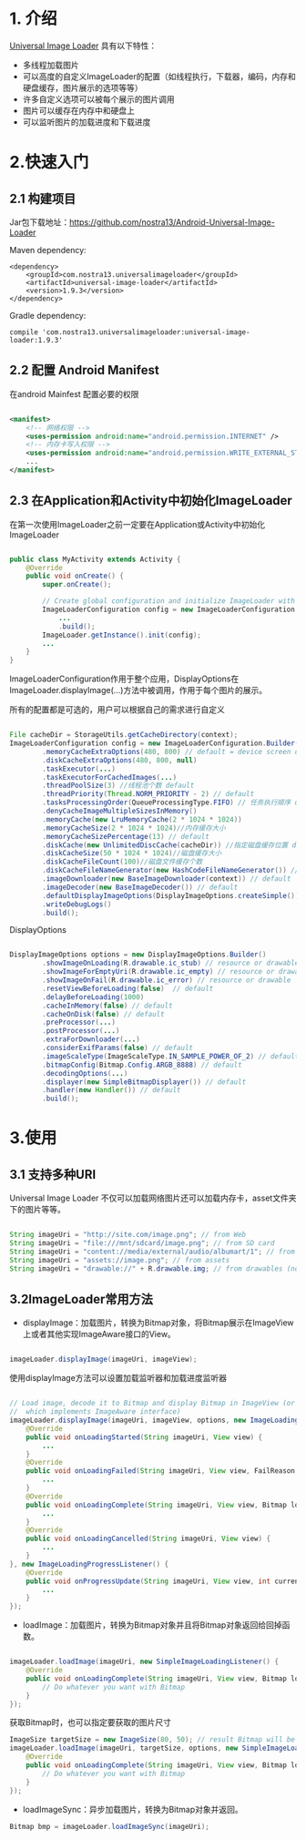 # 1. 介绍

[Universal Image Loader](https://github.com/nostra13/Android-Universal-Image-Loader) 具有以下特性：

* 多线程加载图片
* 可以高度的自定义ImageLoader的配置（如线程执行，下载器，编码，内存和硬盘缓存，图片展示的选项等等）
* 许多自定义选项可以被每个展示的图片调用
* 图片可以缓存在内存中和硬盘上
* 可以监听图片的加载进度和下载进度

# 2.快速入门

## 2.1 构建项目

Jar包下载地址：<https://github.com/nostra13/Android-Universal-Image-Loader>

Maven dependency:

```
<dependency>
    <groupId>com.nostra13.universalimageloader</groupId>
    <artifactId>universal-image-loader</artifactId>
    <version>1.9.3</version>
</dependency>

```
Gradle dependency:

```
compile 'com.nostra13.universalimageloader:universal-image-loader:1.9.3'

```

## 2.2 配置 Android Manifest

在android Mainfest 配置必要的权限

```xml

<manifest>
    <!-- 网络权限 -->
    <uses-permission android:name="android.permission.INTERNET" />
    <!-- 内存卡写入权限 -->
    <uses-permission android:name="android.permission.WRITE_EXTERNAL_STORAGE" />
    ...
</manifest>


```

## 2.3 在Application和Activity中初始化ImageLoader

在第一次使用ImageLoader之前一定要在Application或Activity中初始化ImageLoader

```java

public class MyActivity extends Activity {
    @Override
    public void onCreate() {
        super.onCreate();

        // Create global configuration and initialize ImageLoader with this config
        ImageLoaderConfiguration config = new ImageLoaderConfiguration.Builder(this)
            ...
            .build();
        ImageLoader.getInstance().init(config);
        ...
    }
}

```

ImageLoaderConfiguration作用于整个应用，DisplayOptions在ImageLoader.displayImage(...)方法中被调用，作用于每个图片的展示。

所有的配置都是可选的，用户可以根据自己的需求进行自定义

```java

File cacheDir = StorageUtils.getCacheDirectory(context);
ImageLoaderConfiguration config = new ImageLoaderConfiguration.Builder(context)
        .memoryCacheExtraOptions(480, 800) // default = device screen dimensions
        .diskCacheExtraOptions(480, 800, null)
        .taskExecutor(...)
        .taskExecutorForCachedImages(...)
        .threadPoolSize(3) //线程池个数 default
        .threadPriority(Thread.NORM_PRIORITY - 2) // default
        .tasksProcessingOrder(QueueProcessingType.FIFO) // 任务执行顺序 default
        .denyCacheImageMultipleSizesInMemory()
        .memoryCache(new LruMemoryCache(2 * 1024 * 1024))
        .memoryCacheSize(2 * 1024 * 1024)//内存缓存大小
        .memoryCacheSizePercentage(13) // default
        .diskCache(new UnlimitedDiscCache(cacheDir)) //指定磁盘缓存位置 default
        .diskCacheSize(50 * 1024 * 1024)//磁盘缓存大小
        .diskCacheFileCount(100)//磁盘文件缓存个数
        .diskCacheFileNameGenerator(new HashCodeFileNameGenerator()) // default
        .imageDownloader(new BaseImageDownloader(context)) // default
        .imageDecoder(new BaseImageDecoder()) // default
        .defaultDisplayImageOptions(DisplayImageOptions.createSimple()) // default
        .writeDebugLogs()
        .build();

```
DisplayOptions

```java

DisplayImageOptions options = new DisplayImageOptions.Builder()
        .showImageOnLoading(R.drawable.ic_stub) // resource or drawable
        .showImageForEmptyUri(R.drawable.ic_empty) // resource or drawable
        .showImageOnFail(R.drawable.ic_error) // resource or drawable
        .resetViewBeforeLoading(false)  // default
        .delayBeforeLoading(1000)
        .cacheInMemory(false) // default
        .cacheOnDisk(false) // default
        .preProcessor(...)
        .postProcessor(...)
        .extraForDownloader(...)
        .considerExifParams(false) // default
        .imageScaleType(ImageScaleType.IN_SAMPLE_POWER_OF_2) // default
        .bitmapConfig(Bitmap.Config.ARGB_8888) // default
        .decodingOptions(...)
        .displayer(new SimpleBitmapDisplayer()) // default
        .handler(new Handler()) // default
        .build();


```

# 3.使用

## 3.1 支持多种URI

Universal Image Loader 不仅可以加载网络图片还可以加载内存卡，asset文件夹下的图片等等。

```java

String imageUri = "http://site.com/image.png"; // from Web
String imageUri = "file:///mnt/sdcard/image.png"; // from SD card
String imageUri = "content://media/external/audio/albumart/1"; // from content provider
String imageUri = "assets://image.png"; // from assets
String imageUri = "drawable://" + R.drawable.img; // from drawables (non-9patch images)

```

## 3.2ImageLoader常用方法

* displayImage：加载图片，转换为Bitmap对象，将Bitmap展示在ImageView上或者其他实现ImageAware接口的View。

```java

imageLoader.displayImage(imageUri, imageView);

```


使用displayImage方法可以设置加载监听器和加载进度监听器

```java

// Load image, decode it to Bitmap and display Bitmap in ImageView (or any other view
//  which implements ImageAware interface)
imageLoader.displayImage(imageUri, imageView, options, new ImageLoadingListener() {
    @Override
    public void onLoadingStarted(String imageUri, View view) {
        ...
    }
    @Override
    public void onLoadingFailed(String imageUri, View view, FailReason failReason) {
        ...
    }
    @Override
    public void onLoadingComplete(String imageUri, View view, Bitmap loadedImage) {
        ...
    }
    @Override
    public void onLoadingCancelled(String imageUri, View view) {
        ...
    }
}, new ImageLoadingProgressListener() {
    @Override
    public void onProgressUpdate(String imageUri, View view, int current, int total) {
        ...
    }
});


```

* loadImage：加载图片，转换为Bitmap对象并且将Bitmap对象返回给回掉函数。

```java

imageLoader.loadImage(imageUri, new SimpleImageLoadingListener() {
    @Override
    public void onLoadingComplete(String imageUri, View view, Bitmap loadedImage) {
        // Do whatever you want with Bitmap
    }
});

```
获取Bitmap时，也可以指定要获取的图片尺寸

```java
ImageSize targetSize = new ImageSize(80, 50); // result Bitmap will be fit to this size
imageLoader.loadImage(imageUri, targetSize, options, new SimpleImageLoadingListener() {
    @Override
    public void onLoadingComplete(String imageUri, View view, Bitmap loadedImage) {
        // Do whatever you want with Bitmap
    }
});

```


* loadImageSync：异步加载图片，转换为Bitmap对象并返回。

```java
Bitmap bmp = imageLoader.loadImageSync(imageUri);

```


